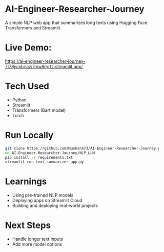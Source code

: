 # AI-Engineer-Researcher-Journey
A simple NLP web app that summarizes long texts using Hugging Face Transformers and Streamlit.

# Live Demo:
https://ai-engineer-researcher-journey-7t78jvmbrjazj7mw8ryrtz.streamlit.app/

# Tech Used
- Python
- Streamlit
- Transformers (Bart model)
- Torch

# Run Locally

```bash
git clone https://github.com/Muskan473/AI-Engineer-Researcher-Journey.git
cd AI-Engineer-Researcher-Journey/NLP_LLM
pip install -r requirements.txt
streamlit run text_summarizer_app.py
```

# Learnings
- Using pre-trained NLP models
- Deploying apps on Streamlit Cloud
- Building and deploying real-world projects

# Next Steps
- Handle longer text inputs
- Add more model options

